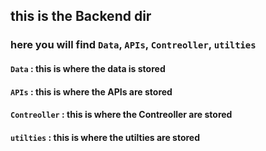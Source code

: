 ## this is the Backend dir

### here you will find `Data`, `APIs`, `Contreoller`, `utilties`

#### `Data` : this is where the data is stored

#### `APIs` : this is where the APIs are stored

#### `Contreoller` : this is where the Contreoller are stored

#### `utilties` : this is where the utilties are stored

